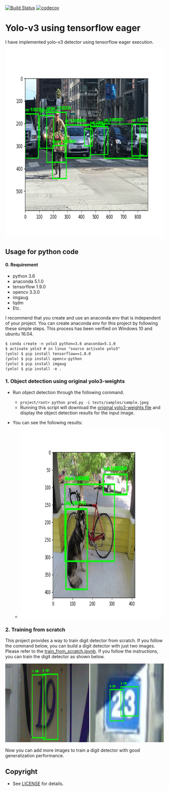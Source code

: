 [![Build Status](https://travis-ci.org/penny4860/tf-eager-yolo3.svg?branch=master)](https://travis-ci.org/penny4860/tf-eager-yolo3) [![codecov](https://codecov.io/gh/penny4860/tf-eager-yolo3/branch/master/graph/badge.svg)](https://codecov.io/gh/penny4860/tf-eager-yolo3)


# Yolo-v3 using tensorflow eager

I have implemented yolo-v3 detector using tensorflow eager execution.

<img src="imgs/sample_detected.png" height="600">

## Usage for python code

#### 0. Requirement

* python 3.6
* anaconda 5.1.0
* tensorflow 1.9.0
* opencv 3.3.0
* imgaug
* tqdm
* Etc.

I recommend that you create and use an anaconda env that is independent of your project. You can create anaconda env for this project by following these simple steps. This process has been verified on Windows 10 and ubuntu 16.04.

```
$ conda create -n yolo3 python=3.6 anaconda=5.1.0
$ activate yolo3 # in linux "source activate yolo3"
(yolo) $ pip install tensorflow==1.8.0
(yolo) $ pip install opencv-python
(yolo) $ pip install imgaug
(yolo) $ pip install -e .
```

### 1. Object detection using original yolo3-weights


* Run object detection through the following command.
	* ```project/root> python pred.py -i tests/samples/sample.jpeg```
	* Running this script will download the [original yolo3-weights file](https://pjreddie.com/media/files/yolov3.weights) and display the object detection results for the input image.
	
* You can see the following results:
	* <img src="imgs/dog_detected.jpeg" height="600"> 

### 2. Training from scratch

This project provides a way to train digit detector from scratch. If you follow the command below, you can build a digit detector with just two images. Please refer to the [train_from_scratch.ipynb](https://github.com/penny4860/tf-eager-yolo3/tree/master/examples/train_from_scratch.ipynb). If you follow the instructions, you can train the digit detector as shown below.

<img src="imgs/svhn.jpg" height="250">

Now you can add more images to train a digit detector with good generalization performance.

## Copyright

* See [LICENSE](LICENSE) for details.

